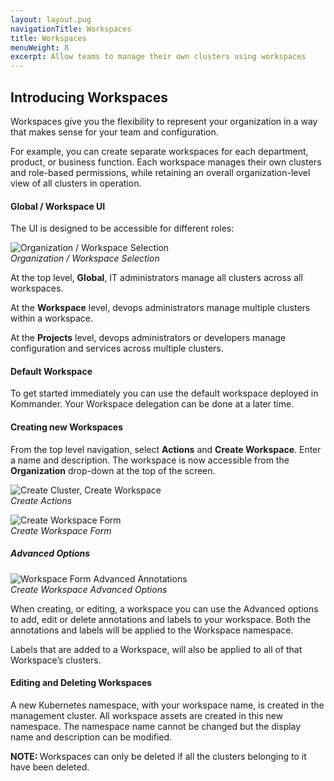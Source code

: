 ```yaml
---
layout: layout.pug
navigationTitle: Workspaces
title: Workspaces
menuWeight: 8
excerpt: Allow teams to manage their own clusters using workspaces
---
```


## Introducing Workspaces

Workspaces give you the flexibility to represent your organization in a way that makes sense for your team and configuration.

For example, you can create separate workspaces for each department, product, or business function. Each workspace manages their own clusters and role-based permissions, while retaining an overall organization-level view of all clusters in operation.

#### Global / Workspace UI

The UI is designed to be accessible for different roles:

![Organization / Workspace Selection](/dkp/kommander/1.1/img/org-nav.png)
<br />_Organization / Workspace Selection_

At the top level, **Global**, IT administrators manage all clusters across all workspaces.

At the **Workspace** level, devops administrators manage multiple clusters within a workspace.

At the **Projects** level, devops administrators or developers manage configuration and services across multiple clusters.

#### Default Workspace

To get started immediately you can use the default workspace deployed in Kommander. Your Workspace delegation can be done at a later time.

#### Creating new Workspaces

From the top level navigation, select **Actions** and **Create Workspace**. Enter a name and description. The workspace is now accessible from the **Organization** drop-down at the top of the screen.

![Create Cluster, Create Workspace](/dkp/kommander/1.1/img/org-actions.png)
<br />_Create Actions_

![Create Workspace Form](/dkp/kommander/1.1/img/create-workspace.png)
<br />_Create Workspace Form_

##### Advanced Options

![Workspace Form Advanced Annotations](/dkp/kommander/1.1/img/workspace-annotations.png)
<br />_Create Workspace Advanced Options_

When creating, or editing, a workspace you can use the Advanced options to add, edit or delete annotations and labels to your workspace. Both the annotations and labels will be applied to the Workspace namespace.

Labels that are added to a Workspace, will also be applied to all of that Workspace’s clusters.

#### Editing and Deleting Workspaces

A new Kubernetes namespace, with your workspace name, is created in the management cluster. All workspace assets are created in this new namespace. The namespace name cannot be changed but the display name and description can be modified.

<p class="message--note"><strong>NOTE: </strong>
  Workspaces can only be deleted if all the clusters belonging to it have been deleted.
</p>

